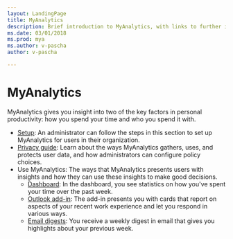 ```yaml
---
layout: LandingPage
title: MyAnalytics
description: Brief introduction to MyAnalytics, with links to further information. 
ms.date: 03/01/2018
ms.prod: mya
ms.author: v-pascha
author: v-pascha

---
```

# MyAnalytics

MyAnalytics gives you insight into two of the key factors in personal productivity: how you spend your time and who you spend it with.

<ul>
  <li><a href="~/myanalytics/setup/Mya-setup-checklist.md">Setup</a>: An administrator can follow the steps in this section to set up MyAnalytics for users in their organization.</li>
  <li><a href="~/myanalytics/overview/Privacy-Guide.md">Privacy guide</a>: Learn about the ways MyAnalytics gathers, uses, and protects user data, and how administrators can configure policy choices.</li> 
  <li>Use MyAnalytics: The ways that MyAnalytics presents users with insights and how they can use these insights to make good decisions.
  <ul>
    <li><a href="~/myanalytics/use/dashboard.md">Dashboard</a>: In the dashboard, you see statistics on how you've spent your time over the past week.</li>
    <li><a href="~/myanalytics/use/add-in.md">Outlook add-in</a>: The add-in presents you with cards that report on aspects of your recent work experience and let you respond in various ways.</li>
    <li><a href="~/myanalytics/use/email-digests.md">Email digests</a>: You receive a weekly digest in email that gives you highlights about your previous week. 
    </li>
  </ul>
</ul>
